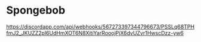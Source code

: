 # Spongebob

https://discordapp.com/api/webhooks/567273397344796673/PSSLq68TPHfmJ2_JKUZZ2pl6UdHmXOT6N8XitiYarRooojPjX6dvUZvr1HwscDzz-yw6
